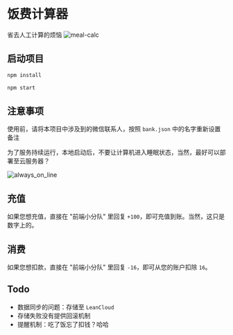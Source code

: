 # 饭费计算器

省去人工计算的烦恼
![meal-calc](https://s2.ax1x.com/2019/03/25/At6j7d.jpg)

## 启动项目

```sh
npm install
```

```sh
npm start
```

## 注意事项

使用前，请将本项目中涉及到的微信联系人，按照 `bank.json` 中的名字重新设置备注

为了服务持续运行，本地启动后，不要让计算机进入睡眠状态，当然，最好可以部署至云服务器？

![always_on_line](https://s2.ax1x.com/2019/03/25/AtcR8P.png)

## 充值
如果您想充值，直接在 "前端小分队" 里回复 `+100`，即可充值到账。当然，这只是数字上的。

## 消费
如果您想扣款，直接在 "前端小分队" 里回复 `-16`，即可从您的账户扣除 `16`。


## Todo

- 数据同步的问题：存储至 `LeanCloud`
- 存储失败没有提供回滚机制
- 提醒机制：吃了饭忘了扣钱？哈哈